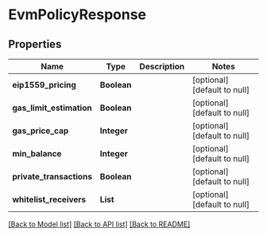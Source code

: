 # EvmPolicyResponse

## Properties

| Name                     | Type        | Description | Notes                        |
| ------------------------ | ----------- | ----------- | ---------------------------- |
| **eip1559_pricing**      | **Boolean** |             | [optional] [default to null] |
| **gas_limit_estimation** | **Boolean** |             | [optional] [default to null] |
| **gas_price_cap**        | **Integer** |             | [optional] [default to null] |
| **min_balance**          | **Integer** |             | [optional] [default to null] |
| **private_transactions** | **Boolean** |             | [optional] [default to null] |
| **whitelist_receivers**  | **List**    |             | [optional] [default to null] |

[[Back to Model list]](../README.md#documentation-for-models) [[Back to API list]](../README.md#documentation-for-api-endpoints) [[Back to README]](../README.md)
